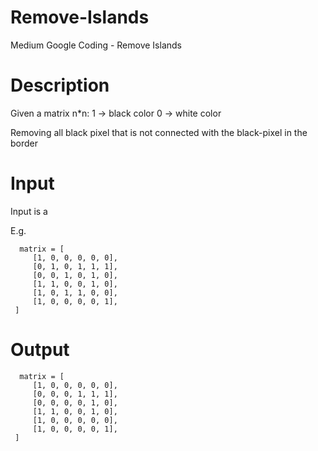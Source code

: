 # Remove-Islands
Medium Google Coding - Remove Islands

# Description
Given a matrix n*n:
1 -> black color
0 -> white color

Removing all black pixel that is not connected with the black-pixel in the border

# Input
Input is a 

E.g.
```
  matrix = [
     [1, 0, 0, 0, 0, 0],
     [0, 1, 0, 1, 1, 1],
     [0, 0, 1, 0, 1, 0],
     [1, 1, 0, 0, 1, 0],
     [1, 0, 1, 1, 0, 0],
     [1, 0, 0, 0, 0, 1],
 ]
```

# Output

```
  matrix = [
     [1, 0, 0, 0, 0, 0],
     [0, 0, 0, 1, 1, 1],
     [0, 0, 0, 0, 1, 0],
     [1, 1, 0, 0, 1, 0],
     [1, 0, 0, 0, 0, 0],
     [1, 0, 0, 0, 0, 1],
 ]
```
